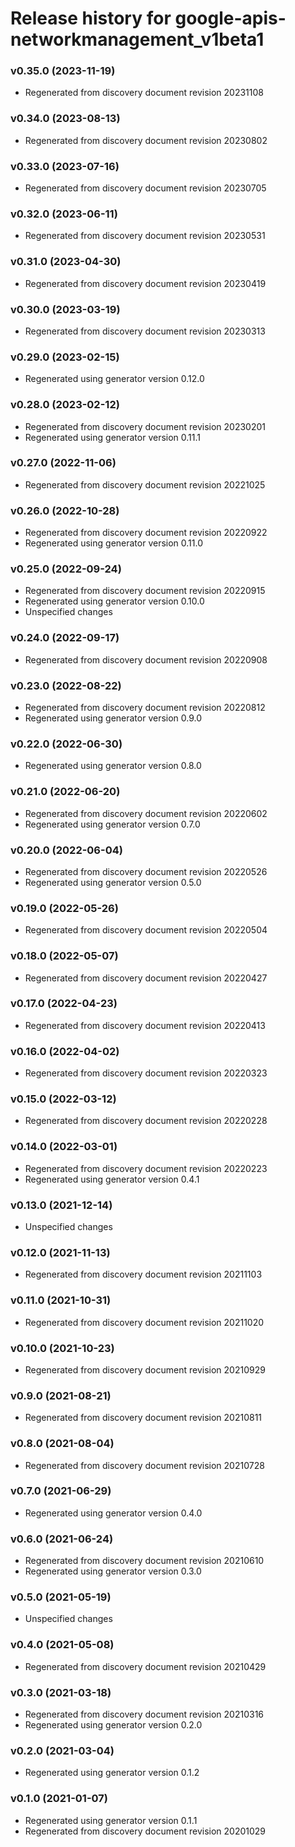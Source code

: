 # Release history for google-apis-networkmanagement_v1beta1

### v0.35.0 (2023-11-19)

* Regenerated from discovery document revision 20231108

### v0.34.0 (2023-08-13)

* Regenerated from discovery document revision 20230802

### v0.33.0 (2023-07-16)

* Regenerated from discovery document revision 20230705

### v0.32.0 (2023-06-11)

* Regenerated from discovery document revision 20230531

### v0.31.0 (2023-04-30)

* Regenerated from discovery document revision 20230419

### v0.30.0 (2023-03-19)

* Regenerated from discovery document revision 20230313

### v0.29.0 (2023-02-15)

* Regenerated using generator version 0.12.0

### v0.28.0 (2023-02-12)

* Regenerated from discovery document revision 20230201
* Regenerated using generator version 0.11.1

### v0.27.0 (2022-11-06)

* Regenerated from discovery document revision 20221025

### v0.26.0 (2022-10-28)

* Regenerated from discovery document revision 20220922
* Regenerated using generator version 0.11.0

### v0.25.0 (2022-09-24)

* Regenerated from discovery document revision 20220915
* Regenerated using generator version 0.10.0
* Unspecified changes

### v0.24.0 (2022-09-17)

* Regenerated from discovery document revision 20220908

### v0.23.0 (2022-08-22)

* Regenerated from discovery document revision 20220812
* Regenerated using generator version 0.9.0

### v0.22.0 (2022-06-30)

* Regenerated using generator version 0.8.0

### v0.21.0 (2022-06-20)

* Regenerated from discovery document revision 20220602
* Regenerated using generator version 0.7.0

### v0.20.0 (2022-06-04)

* Regenerated from discovery document revision 20220526
* Regenerated using generator version 0.5.0

### v0.19.0 (2022-05-26)

* Regenerated from discovery document revision 20220504

### v0.18.0 (2022-05-07)

* Regenerated from discovery document revision 20220427

### v0.17.0 (2022-04-23)

* Regenerated from discovery document revision 20220413

### v0.16.0 (2022-04-02)

* Regenerated from discovery document revision 20220323

### v0.15.0 (2022-03-12)

* Regenerated from discovery document revision 20220228

### v0.14.0 (2022-03-01)

* Regenerated from discovery document revision 20220223
* Regenerated using generator version 0.4.1

### v0.13.0 (2021-12-14)

* Unspecified changes

### v0.12.0 (2021-11-13)

* Regenerated from discovery document revision 20211103

### v0.11.0 (2021-10-31)

* Regenerated from discovery document revision 20211020

### v0.10.0 (2021-10-23)

* Regenerated from discovery document revision 20210929

### v0.9.0 (2021-08-21)

* Regenerated from discovery document revision 20210811

### v0.8.0 (2021-08-04)

* Regenerated from discovery document revision 20210728

### v0.7.0 (2021-06-29)

* Regenerated using generator version 0.4.0

### v0.6.0 (2021-06-24)

* Regenerated from discovery document revision 20210610
* Regenerated using generator version 0.3.0

### v0.5.0 (2021-05-19)

* Unspecified changes

### v0.4.0 (2021-05-08)

* Regenerated from discovery document revision 20210429

### v0.3.0 (2021-03-18)

* Regenerated from discovery document revision 20210316
* Regenerated using generator version 0.2.0

### v0.2.0 (2021-03-04)

* Regenerated using generator version 0.1.2

### v0.1.0 (2021-01-07)

* Regenerated using generator version 0.1.1
* Regenerated from discovery document revision 20201029

